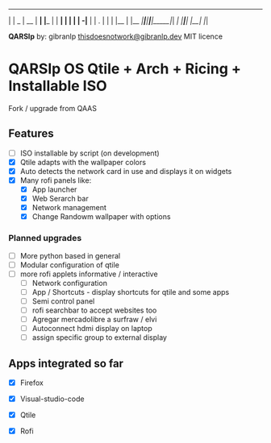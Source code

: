  _____ _____ _____ _____ _        _____ _____ 
|     |  _  | __  |   __| |___   |     |   __|
|  |  |     |    -|__   | | . |  |  |  |__   |
|__  _|__|__|__|__|_____|_|  _|  |_____|_____|
   |__|                   |_|                 

**QARSlp** 
 by: gibranlp <thisdoesnotwork@gibranlp.dev>
 MIT licence 



# QARSlp OS Qtile + Arch + Ricing + Installable ISO

Fork / upgrade from QAAS



## Features
- [ ] ISO installable by script (on development)
- [x] Qtile adapts with the wallpaper colors 
- [x] Auto detects the network card in use and displays it on widgets
- [x] Many rofi panels like:
  - [x] App launcher
  - [x] Web Serarch bar
  - [x] Network management
  - [x] Change Randowm wallpaper with options

### Planned upgrades
- [ ] More python based in general
- [ ] Modular configuration of qtile
- [ ] more rofi applets informative / interactive 
  - [ ] Network configuration
  - [ ] App / Shortcuts - display shortcuts for qtile and some apps
  - [ ] Semi control panel
  - [ ] rofi searchbar to accept websites too
  - [ ] Agregar mercadolibre a surfraw / elvi
  - [ ] Autoconnect hdmi display on laptop
  - [ ] assign specific group to external display

## Apps integrated so far
- [x] Firefox
- [x] Visual-studio-code
- [x] Qtile
- [x] Rofi


